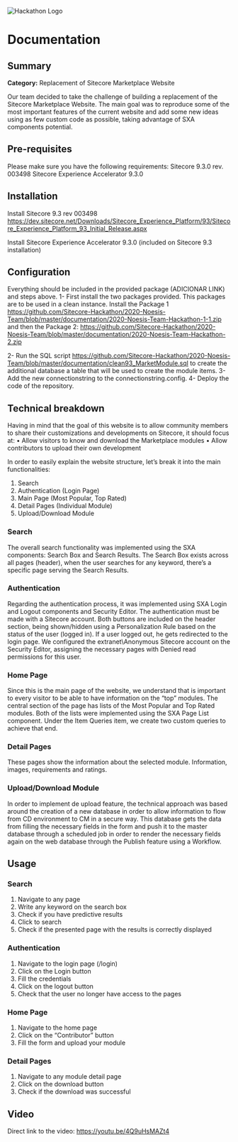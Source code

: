 ![Hackathon Logo](documentation/images/hackathon.png?raw=true "Hackathon Logo")
# Documentation 
## Summary

**Category:** Replacement of Sitecore Marketplace Website

Our team decided to take the challenge of building a replacement of the Sitecore Marketplace Website. The main goal was to reproduce some of the most important features of the current website and add some new ideas using as few custom code as possible, taking advantage of SXA components potential.

## Pre-requisites

Please make sure you have the following requirements:
Sitecore 9.3.0 rev. 003498 
Sitecore Experience Accelerator 9.3.0

## Installation

Install Sitecore 9.3 rev 003498 https://dev.sitecore.net/Downloads/Sitecore_Experience_Platform/93/Sitecore_Experience_Platform_93_Initial_Release.aspx

Install Sitecore Experience Accelerator 9.3.0 (included on Sitecore 9.3 installation)

## Configuration

Everything should be included in the provided package (ADICIONAR LINK) and steps above.
1- First install the two packages provided. This packages are to be used in a clean instance. Install the Package 1 https://github.com/Sitecore-Hackathon/2020-Noesis-Team/blob/master/documentation/2020-Noesis-Team-Hackathon-1-1.zip and then the Package 2: https://github.com/Sitecore-Hackathon/2020-Noesis-Team/blob/master/documentation/2020-Noesis-Team-Hackathon-2.zip

2- Run the SQL script https://github.com/Sitecore-Hackathon/2020-Noesis-Team/blob/master/documentation/clean93_MarketModule.sql to create the additional database a table that will be used to create the module items.
3- Add the new connectionstring to the connectionstring.config.
4- Deploy the code of the repository.

## Technical breakdown

Having in mind that the goal of this website is to allow community members to share their customizations and developments on Sitecore, it should focus at:
•	Allow visitors to know and download the Marketplace modules
•	Allow contributors to upload their own development

In order to easily explain the website structure, let’s break it into the main functionalities:
1.	Search
2.	Authentication (Login Page)
3.	Main Page (Most Popular, Top Rated)
4.	Detail Pages (Individual Module)
5.	Upload/Download Module

### Search
The overall search functionality was implemented using the SXA components: Search Box and Search Results. The Search Box exists across all pages (header), when the user searches for any keyword, there’s a specific page serving the Search Results.

### Authentication
Regarding the authentication process, it was implemented using SXA Login and Logout components and Security Editor. The authentication must be made with a Sitecore account.
Both buttons are included on the header section, being shown/hidden using a Personalization Rule based on the status of the user (logged in). If a user logged out, he gets redirected to the login page.
We configured the extranet\Anonymous Sitecore account on the Security Editor, assigning the necessary pages with Denied read permissions for this user.

### Home Page
Since this is the main page of the website, we understand that is important to every visitor to be able to have information on the “top” modules. The central section of the page has lists of the Most Popular and Top Rated modules. 
Both of the lists were implemented using the SXA Page List component. Under the Item Queries item, we create two custom queries to achieve that end.

### Detail Pages
These pages show the information about the selected module. Information, images, requirements and ratings. 

### Upload/Download Module
In order to implement de upload feature, the technical approach was based around the creation of a new database in order to allow information to flow from CD environment to CM in a secure way. This database gets the data from filling the necessary fields in the form and push it to the master database through a scheduled job in order to render the necessary fields again on the web database through the Publish feature using a Workflow.

## Usage

### Search
1.	Navigate to any page
2.	Write any keyword on the search box
3.	Check if you have predictive results
4.	Click to search
5.	Check if the presented page with the results is correctly displayed

### Authentication
1.	Navigate to the login page (/login)
2.	Click on the Login button
3.	Fill the credentials 
4.	Click on the logout button
5.	Check that the user no longer have access to the pages

### Home Page
1.	Navigate to the home page
2.	Click on the “Contributor” button
3.	Fill the form and upload your module

### Detail Pages
1.	Navigate to any module detail page
2.	Click on the download button
3.	Check if the download was successful

## Video

Direct link to the video: https://youtu.be/4Q9uHsMAZt4

